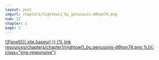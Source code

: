 ```yaml
---
layout: post
imgurl: chapter1/nightowl1_by_genusovis-d6hqn74.png
num: 22
chapter: 1
page: 2
---
```


[![Panel]({{ site.baseurl }} {% link resources/chapters/chapter1/nightowl1_by_genusovis-d6hqn74.png %}){: class="img-responsive"}]({{page.previous.url}}#panel)